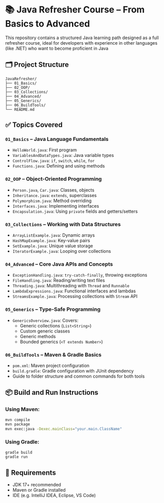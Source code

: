 # 📚 Java Refresher Course – From Basics to Advanced

This repository contains a structured Java learning path designed as a full refresher course, ideal for developers with experience in other languages (like .NET) who want to become proficient in Java

## 🗂 Project Structure

```
JavaRefresher/
├── 01_Basics/
├── 02_OOP/
├── 03_Collections/
├── 04_Advanced/
├── 05_Generics/
├── 06_BuildTools/
└── README.md
```

## ✅ Topics Covered

### `01_Basics` – Java Language Fundamentals
- `HelloWorld.java`: First program
- `VariablesAndDataTypes.java`: Java variable types
- `ControlFlow.java`: `if`, `switch`, `while`, `for`
- `Functions.java`: Defining and using methods

### `02_OOP` – Object-Oriented Programming
- `Person.java`, `Car.java`: Classes, objects
- `Inheritance.java`: `extends`, superclasses
- `Polymorphism.java`: Method overriding
- `Interfaces.java`: Implementing interfaces
- `Encapsulation.java`: Using `private` fields and getters/setters

### `03_Collections` – Working with Data Structures
- `ArrayListExample.java`: Dynamic arrays
- `HashMapExample.java`: Key-value pairs
- `SetExample.java`: Unique value storage
- `IteratorExample.java`: Looping over collections

### `04_Advanced` – Core Java APIs and Concepts
- `ExceptionHandling.java`: `try-catch-finally`, throwing exceptions
- `FileHandling.java`: Reading/writing text files
- `Threading.java`: Multithreading with `Thread` and `Runnable`
- `LambdaExpressions.java`: Functional interfaces and lambdas
- `StreamsExample.java`: Processing collections with `Stream` API

### `05_Generics` – Type-Safe Programming
- `GenericsOverview.java`: Covers:
  - Generic collections (`List<String>`)
  - Custom generic classes
  - Generic methods
  - Bounded generics (`<T extends Number>`)

### `06_BuildTools` – Maven & Gradle Basics
- `pom.xml`: Maven project configuration
- `build.gradle`: Gradle configuration with JUnit dependency
- Guide to folder structure and common commands for both tools

## 📦 Build and Run Instructions

### Using **Maven**:

```bash
mvn compile
mvn package
mvn exec:java -Dexec.mainClass="your.main.ClassName"
```

### Using **Gradle**:

```bash
gradle build
gradle run
```

## 📌 Requirements
- JDK 17+ recommended
- Maven or Gradle installed
- IDE (e.g. IntelliJ IDEA, Eclipse, VS Code)


